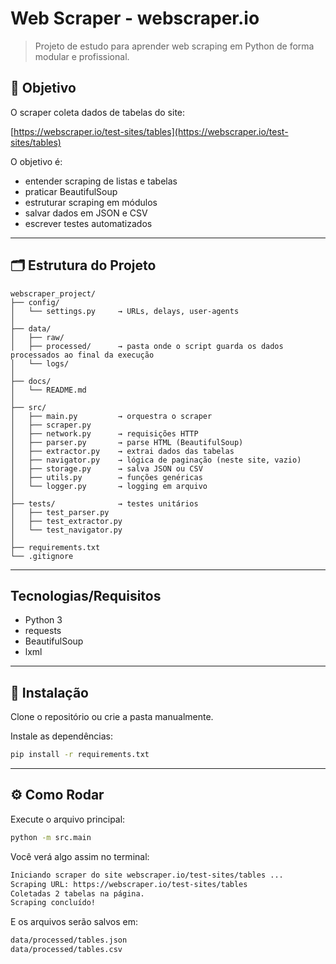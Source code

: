# Web Scraper - webscraper.io

> Projeto de estudo para aprender web scraping em Python de forma modular e profissional.

## 🎯 Objetivo

O scraper coleta dados de tabelas do site:

[https://webscraper.io/test-sites/tables](https://webscraper.io/test-sites/tables)

O objetivo é:
- entender scraping de listas e tabelas
- praticar BeautifulSoup
- estruturar scraping em módulos
- salvar dados em JSON e CSV
- escrever testes automatizados

---

## 🗂️ Estrutura do Projeto

```
webscraper_project/
├── config/
│   └── settings.py     → URLs, delays, user-agents
│
├── data/
│   ├── raw/
│   ├── processed/      → pasta onde o script guarda os dados processados ao final da execução
│   └── logs/
│
├── docs/
│   └── README.md
│
├── src/
│   ├── main.py         → orquestra o scraper
│   ├── scraper.py
│   ├── network.py      → requisições HTTP
│   ├── parser.py       → parse HTML (BeautifulSoup)
│   ├── extractor.py    → extrai dados das tabelas
│   ├── navigator.py    → lógica de paginação (neste site, vazio)
│   ├── storage.py      → salva JSON ou CSV
│   ├── utils.py        → funções genéricas
│   └── logger.py       → logging em arquivo
│
├── tests/              → testes unitários
│   ├── test_parser.py
│   ├── test_extractor.py
│   └── test_navigator.py
│
├── requirements.txt
└── .gitignore
```

---

## Tecnologias/Requisitos

- Python 3
- requests
- BeautifulSoup
- lxml

---

## 🚀 Instalação

Clone o repositório ou crie a pasta manualmente.

Instale as dependências:

```bash
pip install -r requirements.txt
```

---

## ⚙️ Como Rodar

Execute o arquivo principal:
```bash
python -m src.main
```

Você verá algo assim no terminal:

```bash
Iniciando scraper do site webscraper.io/test-sites/tables ...
Scraping URL: https://webscraper.io/test-sites/tables
Coletadas 2 tabelas na página.
Scraping concluído!
```

E os arquivos serão salvos em:

```bash
data/processed/tables.json
data/processed/tables.csv

```